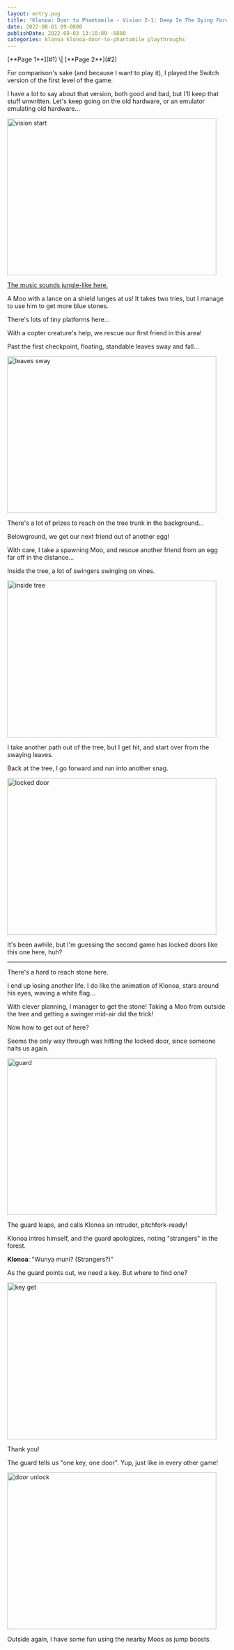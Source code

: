 ```yaml
---
layout: entry.pug
title: "Klonoa: Door to Phantomile - Vision 2-1: Deep In The Dying Forest ~Forlock, The Tree Village~ (Pages 1-2)"
date: 2022-08-01 09-0800
publishDate: 2022-08-03 13:10:00 -0800
categories: klonoa klonoa-door-to-phantomile playthroughs
---
```


<p class="entry-partination" markdown="1">[**Page 1**](#1) \| [**Page 2**](#2)</p>

<a name="1"></a>

For comparison's sake (and because I want to play it), I played the Switch version of the first level of the game.

I have a lot to say about that version, both good and bad, but I'll keep that stuff unwritten. Let's keep going on the old hardware, or an emulator emulating old hardware...

<img src="https://i.imgur.com/JQFq9vO.png" alt="vision start" id="liveblog" width="480" height="360" />

<a href="https://www.youtube.com/watch?v=uvG8_FHNFZI">The music sounds jungle-like here.</a>

A Moo with a lance on a shield lunges at us! It takes two tries, but I manage to use him to get more blue stones.

There's lots of tiny platforms here...

With a copter creature's help, we rescue our first friend in this area!

Past the first checkpoint, floating, standable leaves sway and fall...

<img src="https://i.imgur.com/Maz2KN0.png" alt="leaves sway" id="liveblog" width="480" height="360" />

There's a lot of prizes to reach on the tree trunk in the background...

Belowground, we get our next friend out of another egg!

With care, I take a spawning Moo, and rescue another friend from an egg far off in the distance...

Inside the tree, a lot of swingers swinging on vines.

<img src="https://i.imgur.com/FORt6in.png" alt="inside tree" id="liveblog" width="480" height="360" />

I take another path out of the tree, but I get hit, and start over from the swaying leaves.

Back at the tree, I go forward and run into another snag.

<img src="https://i.imgur.com/UxIuw6L.png" alt="locked door" id="liveblog" width="480" height="360" />

It's been awhile, but I'm guessing the second game has locked doors like this one here, huh?

<a name="2"></a>

---

There's a hard to reach stone here.

I end up losing another life. I do like the animation of Klonoa, stars around his eyes, waving a white flag...

With clever planning, I manager to get the stone! Taking a Moo from outside the tree and getting a swinger mid-air did the trick!

Now how to get out of here?

Seems the only way through was hitting the locked door, since someone halts us again.

<img src="https://i.imgur.com/MnsbS6i.png" alt="guard" id="liveblog" width="480" height="360" />

The guard leaps, and calls Klonoa an intruder, pitchfork-ready!

Klonoa intros himself, and the guard apologizes, noting "strangers" in the forest.

**Klonoa**: "Wunya muni? (Strangers?)"

As the guard points out, we need a key. But where to find one?

<img src="https://i.imgur.com/ChFvGxn.png" alt="key get" id="liveblog" width="480" height="360" />

Thank you!

The guard tells us "one key, one door". Yup, just like in every other game!

<img src="https://i.imgur.com/KVhFnbk.png" alt="door unlock" id="liveblog" width="480" height="360" />

Outside again, I have some fun using the nearby Moos as jump boosts.